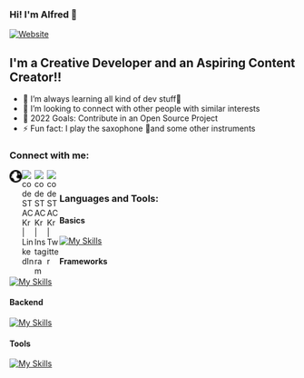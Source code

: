 ### Hi! I'm Alfred 👋

[![Website](https://img.shields.io/website?label=alfredhutomo.com&style=plastic&url=https%3A%2F%2Falfredhutomo.vercel.app)](https://alfredhutomo.vercel.app)

## I'm a Creative Developer and an Aspiring Content Creator!!

-   🌱 I’m always learning all kind of dev stuff🤣
-   👯 I’m looking to connect with other people with similar interests
-   🥅 2022 Goals: Contribute in an Open Source Project
-   ⚡ Fun fact: I play the saxophone 🎷and some other instruments

### Connect with me:

[<img align="left" alt="codeSTACKr.com" width="22px" src="https://raw.githubusercontent.com/iconic/open-iconic/master/svg/globe.svg" />][website]

[<img align="left" alt="codeSTACKr | LinkedIn" width="22px" src="https://cdn.jsdelivr.net/npm/simple-icons@v3/icons/linkedin.svg"  />][linkedin]

[<img align="left" alt="codeSTACKr | Instagram" width="22px" src="https://cdn.jsdelivr.net/npm/simple-icons@v3/icons/instagram.svg" />][instagram]

[<img align="left" alt="codeSTACKr | Twitter" width="22px" src="https://cdn.jsdelivr.net/npm/simple-icons@v3/icons/twitter.svg" />][twitter]

<br />

### Languages and Tools:

#### Basics

[![My Skills](https://skillicons.dev/icons?i=html,css,sass,js,ts)](https://skillicons.dev)

#### Frameworks

[![My Skills](https://skillicons.dev/icons?i=react,vue,nextjs,nuxtjs)](https://skillicons.dev)

#### Backend

[![My Skills](https://skillicons.dev/icons?i=nodejs,java,spring,graphql,mysql,postgres)](https://skillicons.dev)

#### Tools

[![My Skills](https://skillicons.dev/icons?i=git,vscode,figma,ps)](https://skillicons.dev)

<br />

[website]: https://alfredhutomo.com
[twitter]: https://twitter.com/alfredhutomo
[instagram]: https://instagram.com/alfredhutomo
[linkedin]: https://linkedin.com/in/alfred-hutomo
